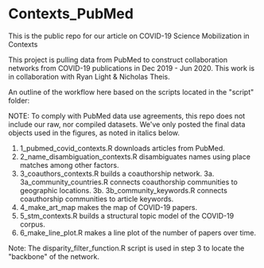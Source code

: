 # Contexts_PubMed
This is the public repo for our article on COVID-19 Science Mobilization in Contexts

This project is pulling data from PubMed to construct collaboration networks from COVID-19 publications in Dec 2019 - Jun 2020. This work is in collaboration with Ryan Light & Nicholas Theis. 

An outline of the workflow here based on the scripts located in the "script" folder:

NOTE: To comply with PubMed data use agreements, this repo does not include our raw, nor compiled datasets. We've only posted the final data objects used in the figures, as noted in italics below.

1. 1_pubmed_covid_contexts.R downloads articles from PubMed.
2. 2_name_disambiguation_contexts.R disambiguates names using place matches among other factors.
3. 3_coauthors_contexts.R builds a coauthorship network.
3a. 3a_community_countries.R connects coauthorship communities to geographic locations.
3b. 3b_community_keywords.R connects coauthorship communities to article keywords.
4. 4_make_art_map makes the map of COVID-19 papers.
5. 5_stm_contexts.R builds a structural topic model of the COVID-19 corpus.
6. 6_make_line_plot.R makes a line plot of the number of papers over time.

Note: The disparity_filter_function.R script is used in step 3 to locate the "backbone" of the network. 
